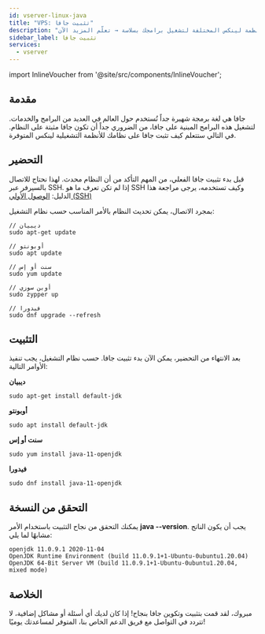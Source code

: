 ```yaml
---
id: vserver-linux-java
title: "VPS: تثبيت جافا"
description: "تعلم كيفية تثبيت وتكوين جافا على أنظمة لينكس المختلفة لتشغيل برامجك بسلاسة → تعلّم المزيد الآن"
sidebar_label: تثبيت جافا
services:
  - vserver
---
```


import InlineVoucher from '@site/src/components/InlineVoucher';

## مقدمة

جافا هي لغة برمجة شهيرة جداً تُستخدم حول العالم في العديد من البرامج والخدمات. لتشغيل هذه البرامج المبنية على جافا، من الضروري جداً أن تكون جافا مثبتة على النظام. في التالي ستتعلم كيف تثبت جافا على نظامك للأنظمة التشغيلية لينكس المتوفرة.

<InlineVoucher />

## التحضير

قبل بدء تثبيت جافا الفعلي، من المهم التأكد من أن النظام محدث. لهذا نحتاج للاتصال بالسيرفر عبر SSH. إذا لم تكن تعرف ما هو SSH وكيف تستخدمه، يرجى مراجعة هذا الدليل: [الوصول الأولي (SSH)](vserver-linux-ssh.md)

بمجرد الاتصال، يمكن تحديث النظام بالأمر المناسب حسب نظام التشغيل:

```
// ديبيان
sudo apt-get update

// أوبونتو
sudo apt update

// سنت أو إس
sudo yum update

// أوبن سوزي
sudo zypper up

// فيدورا
sudo dnf upgrade --refresh
```

## التثبيت

بعد الانتهاء من التحضير، يمكن الآن بدء تثبيت جافا. حسب نظام التشغيل، يجب تنفيذ الأوامر التالية:

**ديبيان**

```
sudo apt-get install default-jdk
```

**أوبونتو**

```
sudo apt install default-jdk
```

**سنت أو إس**

```
sudo yum install java-11-openjdk
```

**فيدورا**

```
sudo dnf install java-11-openjdk
```

## التحقق من النسخة

يمكنك التحقق من نجاح التثبيت باستخدام الأمر **java --version**. يجب أن يكون الناتج مشابهًا لما يلي:

```
openjdk 11.0.9.1 2020-11-04
OpenJDK Runtime Environment (build 11.0.9.1+1-Ubuntu-0ubuntu1.20.04)
OpenJDK 64-Bit Server VM (build 11.0.9.1+1-Ubuntu-0ubuntu1.20.04, mixed mode)
```

## الخلاصة

مبروك، لقد قمت بتثبيت وتكوين جافا بنجاح! إذا كان لديك أي أسئلة أو مشاكل إضافية، لا تتردد في التواصل مع فريق الدعم الخاص بنا، المتوفر لمساعدتك يوميًا!

<InlineVoucher />